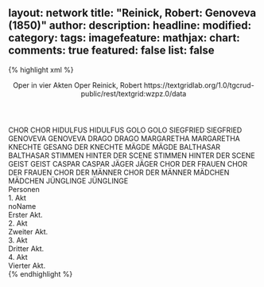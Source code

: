 layout: network
title: "Reinick, Robert: Genoveva (1850)"
author:
description:
headline:
modified:
category:
tags:
imagefeature:
mathjax:
chart:
comments: true
featured: false
list: false
---
{% highlight xml %}
<?xml-model href="https://raw.githubusercontent.com/DLiNa/project/master/rules/lina.rnc"?><?xml-model href="https://raw.githubusercontent.com/DLiNa/project/master/rules/lina.sch"?>
<play xmlns="http://lina.digital">
  <header>
    <title>Genoveva</title>
  	<subtitle>Oper in vier Akten</subtitle>
    <genretitle>Oper</genretitle>
    <author>Reinick, Robert</author>
  	<date when="1850" type="premiere"/>
  	<source>https://textgridlab.org/1.0/tgcrud-public/rest/textgrid:wzpz.0/data</source>
  </header>
  <personae>
    <character>
      <name>CHOR</name>
      <alias xml:id="chor">
        <name>CHOR</name>
      </alias>
    </character>
    <character>
      <name>HIDULFUS</name>
      <alias xml:id="hidulfus">
        <name>HIDULFUS</name>
      </alias>
    </character>
    <character>
      <name>GOLO</name>
      <alias xml:id="golo">
        <name>GOLO</name>
      </alias>
    </character>
    <character>
      <name>SIEGFRIED</name>
      <alias xml:id="siegfried">
        <name>SIEGFRIED</name>
      </alias>
    </character>
    <character>
      <name>GENOVEVA</name>
      <alias xml:id="genoveva">
        <name>GENOVEVA</name>
      </alias>
    </character>
    <character>
      <name>DRAGO</name>
      <alias xml:id="drago">
        <name>DRAGO</name>
      </alias>
    </character>
    <character>
      <name>MARGARETHA</name>
      <alias xml:id="margaretha">
        <name>MARGARETHA</name>
      </alias>
    </character>
    <character>
      <name>KNECHTE</name>
      <alias xml:id="knechte">
        <name>GESANG DER KNECHTE</name>
      </alias>
    </character>
    <character>
      <name>MÄGDE</name>
      <alias xml:id="mägde">
        <name>MÄGDE</name>
      </alias>
    </character>
    <character>
      <name>BALTHASAR</name>
      <alias xml:id="balthasar">
        <name>BALTHASAR</name>
      </alias>
    </character>
    <character>
      <name>STIMMEN HINTER DER SCENE</name>
      <alias xml:id="stimmen_hinter_der_scene">
        <name>STIMMEN HINTER DER SCENE</name>
      </alias>
    </character>
    <character>
      <name>GEIST</name>
      <alias xml:id="geist">
        <name>GEIST</name>
      </alias>
    </character>
    <character>
      <name>CASPAR</name>
      <alias xml:id="caspar">
        <name>CASPAR</name>
      </alias>
    </character>
    <character>
      <name>JÄGER</name>
      <alias xml:id="jäger">
        <name>JÄGER</name>
      </alias>
    </character>
    <character>
      <name>CHOR DER FRAUEN</name>
      <alias xml:id="chor_der_frauen">
        <name>CHOR DER FRAUEN</name>
      </alias>
    </character>
    <character>
      <name>CHOR DER MÄNNER</name>
      <alias xml:id="chor_der_männer">
        <name>CHOR DER MÄNNER</name>
      </alias>
    </character>
    <character>
      <name>MÄDCHEN</name>
      <alias xml:id="mädchen">
        <name>MÄDCHEN</name>
      </alias>
    </character>
    <character>
      <name>JÜNGLINGE</name>
      <alias xml:id="jünglinge">
        <name>JÜNGLINGE</name>
      </alias>
    </character>
  </personae>
  <text>
    <div>
      <head>Personen</head>
    </div>
    <div>
      <head>1. Akt</head>
      <div>
        <head>noName</head>
        <div>
          <head>Erster Akt.</head>
          <sp who="#chor">
            <amount n="5" unit="speech_acts"/>
            <amount n="141" unit="words"/>
            <amount n="29" unit="lines"/>
            <amount n="731" unit="chars"/>
          </sp>
          <sp who="#hidulfus">
            <amount n="3" unit="speech_acts"/>
            <amount n="92" unit="words"/>
            <amount n="16" unit="lines"/>
            <amount n="528" unit="chars"/>
          </sp>
          <sp who="#hidulfus #chor">
            <amount n="1" unit="speech_acts"/>
            <amount n="66" unit="words"/>
            <amount n="12" unit="lines"/>
            <amount n="334" unit="chars"/>
          </sp>
          <sp who="#golo">
            <amount n="25" unit="speech_acts"/>
            <amount n="619" unit="words"/>
            <amount n="120" unit="lines"/>
            <amount n="3072" unit="chars"/>
          </sp>
          <sp who="#siegfried">
            <amount n="13" unit="speech_acts"/>
            <amount n="185" unit="words"/>
            <amount n="35" unit="lines"/>
            <amount n="958" unit="chars"/>
          </sp>
          <sp who="#genoveva">
            <amount n="14" unit="speech_acts"/>
            <amount n="107" unit="words"/>
            <amount n="21" unit="lines"/>
            <amount n="530" unit="chars"/>
          </sp>
          <sp who="#genoveva #siegfried">
            <amount n="1" unit="speech_acts"/>
            <amount n="8" unit="words"/>
            <amount n="1" unit="lines"/>
            <amount n="45" unit="chars"/>
          </sp>
          <sp who="#drago">
            <amount n="2" unit="speech_acts"/>
            <amount n="10" unit="words"/>
            <amount n="2" unit="lines"/>
            <amount n="45" unit="chars"/>
          </sp>
          <sp who="#margaretha">
            <amount n="19" unit="speech_acts"/>
            <amount n="383" unit="words"/>
            <amount n="63" unit="lines"/>
            <amount n="1832" unit="chars"/>
          </sp>
        </div>
      </div>
    </div>
    <div>
      <head>2. Akt</head>
      <div>
        <head>Zweiter Akt.</head>
        <sp who="#genoveva">
          <amount n="39" unit="speech_acts"/>
          <amount n="677" unit="words"/>
          <amount n="110" unit="lines"/>
          <amount n="3333" unit="chars"/>
        </sp>
        <sp who="#knechte">
          <amount n="1" unit="speech_acts"/>
          <amount n="57" unit="words"/>
          <amount n="10" unit="lines"/>
          <amount n="280" unit="chars"/>
        </sp>
        <sp who="#golo">
          <amount n="45" unit="speech_acts"/>
          <amount n="553" unit="words"/>
          <amount n="101" unit="lines"/>
          <amount n="2716" unit="chars"/>
        </sp>
        <sp who="#drago">
          <amount n="16" unit="speech_acts"/>
          <amount n="185" unit="words"/>
          <amount n="30" unit="lines"/>
          <amount n="878" unit="chars"/>
        </sp>
        <sp who="#margaretha">
          <amount n="7" unit="speech_acts"/>
          <amount n="94" unit="words"/>
          <amount n="14" unit="lines"/>
          <amount n="450" unit="chars"/>
        </sp>
        <sp who="#knechte #mägde">
          <amount n="1" unit="speech_acts"/>
          <amount n="11" unit="words"/>
          <amount n="4" unit="lines"/>
          <amount n="62" unit="chars"/>
        </sp>
        <sp who="#balthasar">
          <amount n="13" unit="speech_acts"/>
          <amount n="127" unit="words"/>
          <amount n="22" unit="lines"/>
          <amount n="615" unit="chars"/>
        </sp>
        <sp who="#chor">
          <amount n="11" unit="speech_acts"/>
          <amount n="83" unit="words"/>
          <amount n="17" unit="lines"/>
          <amount n="427" unit="chars"/>
        </sp>
        <sp who="#balthasar #chor">
          <amount n="1" unit="speech_acts"/>
          <amount n="4" unit="words"/>
          <amount n="1" unit="lines"/>
          <amount n="18" unit="chars"/>
        </sp>
      </div>
    </div>
    <div>
      <head>3. Akt</head>
      <div>
        <head>Dritter Akt.</head>
        <sp who="#siegfried">
          <amount n="36" unit="speech_acts"/>
          <amount n="591" unit="words"/>
          <amount n="103" unit="lines"/>
          <amount n="2931" unit="chars"/>
        </sp>
        <sp who="#margaretha">
          <amount n="31" unit="speech_acts"/>
          <amount n="467" unit="words"/>
          <amount n="79" unit="lines"/>
          <amount n="2324" unit="chars"/>
        </sp>
        <sp who="#siegfried">
          <amount n="1" unit="speech_acts"/>
          <amount n="152" unit="words"/>
          <amount n="21" unit="lines"/>
          <amount n="783" unit="chars"/>
        </sp>
        <sp who="#golo">
          <amount n="14" unit="speech_acts"/>
          <amount n="89" unit="words"/>
          <amount n="17" unit="lines"/>
          <amount n="443" unit="chars"/>
        </sp>
        <sp who="#stimmen_hinter_der_scene">
          <amount n="3" unit="speech_acts"/>
          <amount n="142" unit="words"/>
          <amount n="26" unit="lines"/>
          <amount n="789" unit="chars"/>
        </sp>
        <sp who="#geist">
          <amount n="5" unit="speech_acts"/>
          <amount n="74" unit="words"/>
          <amount n="13" unit="lines"/>
          <amount n="407" unit="chars"/>
        </sp>
      </div>
    </div>
    <div>
      <head>4. Akt</head>
      <div>
        <head>Vierter Akt.</head>
        <sp who="#genoveva">
          <amount n="30" unit="speech_acts"/>
          <amount n="580" unit="words"/>
          <amount n="90" unit="lines"/>
          <amount n="2973" unit="chars"/>
        </sp>
        <sp who="#caspar #balthasar">
          <amount n="4" unit="speech_acts"/>
          <amount n="57" unit="words"/>
          <amount n="13" unit="lines"/>
          <amount n="308" unit="chars"/>
        </sp>
        <sp who="#balthasar">
          <amount n="7" unit="speech_acts"/>
          <amount n="49" unit="words"/>
          <amount n="10" unit="lines"/>
          <amount n="259" unit="chars"/>
        </sp>
        <sp who="#golo">
          <amount n="14" unit="speech_acts"/>
          <amount n="264" unit="words"/>
          <amount n="42" unit="lines"/>
          <amount n="1268" unit="chars"/>
        </sp>
        <sp who="#balthasar #caspar">
          <amount n="1" unit="speech_acts"/>
          <amount n="2" unit="words"/>
          <amount n="1" unit="lines"/>
          <amount n="5" unit="chars"/>
        </sp>
        <sp who="#balthasar #caspar">
          <amount n="1" unit="speech_acts"/>
          <amount n="7" unit="words"/>
          <amount n="1" unit="lines"/>
          <amount n="39" unit="chars"/>
        </sp>
        <sp who="#caspar">
          <amount n="5" unit="speech_acts"/>
          <amount n="57" unit="words"/>
          <amount n="8" unit="lines"/>
          <amount n="270" unit="chars"/>
        </sp>
        <sp who="#jäger">
          <amount n="1" unit="speech_acts"/>
          <amount n="22" unit="words"/>
          <amount n="5" unit="lines"/>
          <amount n="96" unit="chars"/>
        </sp>
        <sp who="#margaretha">
          <amount n="1" unit="speech_acts"/>
          <amount n="3" unit="words"/>
          <amount n="1" unit="lines"/>
          <amount n="22" unit="chars"/>
        </sp>
        <sp who="#siegfried">
          <amount n="8" unit="speech_acts"/>
          <amount n="94" unit="words"/>
          <amount n="16" unit="lines"/>
          <amount n="469" unit="chars"/>
        </sp>
        <sp who="#chor">
          <amount n="4" unit="speech_acts"/>
          <amount n="129" unit="words"/>
          <amount n="31" unit="lines"/>
          <amount n="692" unit="chars"/>
        </sp>
        <sp who="#genoveva #siegfried">
          <amount n="1" unit="speech_acts"/>
          <amount n="7" unit="words"/>
          <amount n="1" unit="lines"/>
          <amount n="40" unit="chars"/>
        </sp>
        <sp who="#chor_der_frauen">
          <amount n="1" unit="speech_acts"/>
          <amount n="7" unit="words"/>
          <amount n="2" unit="lines"/>
          <amount n="33" unit="chars"/>
        </sp>
        <sp who="#chor_der_männer">
          <amount n="1" unit="speech_acts"/>
          <amount n="8" unit="words"/>
          <amount n="2" unit="lines"/>
          <amount n="40" unit="chars"/>
        </sp>
        <sp who="#mädchen">
          <amount n="2" unit="speech_acts"/>
          <amount n="12" unit="words"/>
          <amount n="4" unit="lines"/>
          <amount n="67" unit="chars"/>
        </sp>
        <sp who="#siegfried #genoveva">
          <amount n="2" unit="speech_acts"/>
          <amount n="8" unit="words"/>
          <amount n="2" unit="lines"/>
          <amount n="40" unit="chars"/>
        </sp>
        <sp who="#jünglinge">
          <amount n="2" unit="speech_acts"/>
          <amount n="13" unit="words"/>
          <amount n="4" unit="lines"/>
          <amount n="66" unit="chars"/>
        </sp>
        <sp who="#jünglinge #mädchen #chor">
          <amount n="1" unit="speech_acts"/>
          <amount n="10" unit="words"/>
          <amount n="2" unit="lines"/>
          <amount n="66" unit="chars"/>
        </sp>
      </div>
    </div>
  </text>
</play>
{% endhighlight %}